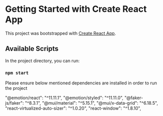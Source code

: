 # Getting Started with Create React App

This project was bootstrapped with [Create React App](https://github.com/facebook/create-react-app).

## Available Scripts

In the project directory, you can run:

### `npm start`

Please ensure  below mentioned dependencies are installed  in order to run the project

   "@emotion/react": "^11.11.1",
    "@emotion/styled": "^11.11.0",
    "@faker-js/faker": "^8.3.1",
    "@mui/material": "^5.15.1",
    "@mui/x-data-grid": "^6.18.5",
    "react-virtualized-auto-sizer": "^1.0.20",
    "react-window": "^1.8.10",